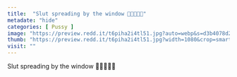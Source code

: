 ```yaml
---
title:  "Slut spreading by the window 🍦🍧🍨😝💦"
metadate: "hide"
categories: [ Pussy ]
image: "https://preview.redd.it/t6piha2i4tl51.jpg?auto=webp&s=d3b4078d20ddff3143d2434a71c687e2bbbc350d"
thumb: "https://preview.redd.it/t6piha2i4tl51.jpg?width=1080&crop=smart&auto=webp&s=28b49219411fd35a591547cfe14e6d4789b2946f"
visit: ""
---
```

Slut spreading by the window 🍦🍧🍨😝💦
